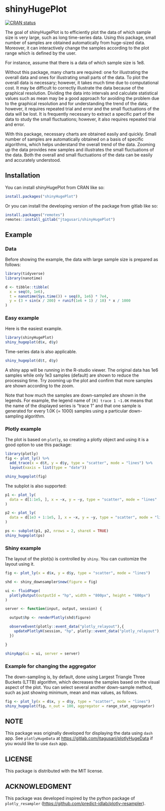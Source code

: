 
# shinyHugePlot

[![CRAN
status](https://www.r-pkg.org/badges/version/shinyHugePlot)](https://CRAN.R-project.org/package=shinyHugePlot)

The goal of shinyHugePlot is to efficiently plot the data of which
sample size is very large, such as long time-series data. Using this
package, small number of samples are obtained automatically from
huge-sized data. Moreover, it can interactively change the samples
according to the plot range which is defined by the user.

For instance, assume that there is a data of which sample size is 1e8.

Without this package, many charts are required: one for illustrating the
overall data and ones for illustrating small parts of the data. To plot
the overall data is necessary; however, it takes much time due to
computational cost. It may be difficult to correctly illustrate the data
because of the graphical resolution. Dividing the data into intervals
and calculate statistical values such as mean may be a good approach for
avoiding the problem due to the graphical resolution and for
understanding the trend of the data; however, it requires repeated trial
and error and the small fluctuations of the data will be lost. It is
frequently necessary to extract a specific part of the data to study the
small fluctuations; however, it also requires repeated trial and error.

With this package, necessary charts are obtained easily and quickly.
Small number of samples are automatically obtained on a basis of
specific algorithms, which helps understand the overall trend of the
data. Zooming up the data provides new samples and illustrates the small
fluctuations of the data. Both the overall and small fluctuations of the
data can be easily and accurately understood.

## Installation

You can install shinyHugePlot from CRAN like so:

``` r
install.packages("shinyHugePlot")
```

Or you can install the developing version of the package from gitlab
like so:

``` r
install.packages("remotes")
remotes::install_gitlab("jtagusari/shinyHugePlot")
```

## Example

### Data

Before showing the example, the data with large sample size is prepared
as follows:

``` r
library(tidyverse)
library(nanotime)

d <- tibble::tibble(
  x = seq(0, 1e6),
  t = nanotime(Sys.time()) + seq(0, 1e6) * 7e4,
  y = (3 + sin(x / 200) + runif(1e6 + 1) / 10) * x / 1000
)
```

### Easy example

Here is the easiest example.

``` r
library(shinyHugePlot)
shiny_hugeplot(d$x, d$y)
```

Time-series data is also applicable.

``` r
shiny_hugeplot(d$t, d$y)
```

A shiny app will be running in the R-studio viewer. The original data
has 1e6 samples while only 1e3 samples (default) are shown to reduce the
processing time. Try zooming up the plot and confirm that more samples
are shown according to the zoom.

Note that how much the samples are down-sampled are shown in the
legends. For example, the legend name of `[R] trace 1 ~1.0K` means that
the name of the displayed series is “trace 1” and that one sample is
generated for every 1.0K (= 1000) samples using a particular
down-sampling algorithm.

### Plotly example

The plot is based on `plotly`, so creating a plotly object and using it
is a good option to use this package:

``` r
library(plotly)
fig <- plot_ly() %>%
  add_trace(x = d$t, y = d$y, type = "scatter", mode = "lines") %>% 
  layout(xaxis = list(type = "date"))

shiny_hugeplot(fig)
```

The subplot is also supported:

``` r
p1 <- plot_ly(
  data = d[1:1e5, ], x = ~x, y = ~y, type = "scatter", mode = "lines"
)

p2 <- plot_ly(
  data = d[1e3 + 1:1e5, ], x = ~x, y = ~y, type = "scatter", mode = "lines"
)

ps <- subplot(p1, p2, nrows = 2, shareX = TRUE)
shiny_hugeplot(ps)
```

### Shiny example

The layout of the plot(s) is controlled by `shiny`. You can customize
the layout using it.

``` r
fig <- plot_ly(x = d$x, y = d$y, type = "scatter", mode = "lines") 

shd <- shiny_downsampler$new(figure = fig)

ui <- fluidPage(
  plotlyOutput(outputId = "hp", width = "800px", height = "600px")
)

server <- function(input, output, session) {

  output$hp <- renderPlotly(shd$figure)

  observeEvent(plotly::event_data("plotly_relayout"),{
    updatePlotlyH(session, "hp", plotly::event_data("plotly_relayout"), shd)
  })

}

shinyApp(ui = ui, server = server)
```

### Example for changing the aggregator

The down-sampling is, by default, done using Largest Triangle Three
Buckets (LTTB) algorithm, which decreases the samples based on the
visual aspect of the plot. You can select several another down-sample
method, such as just showing minimum, mean and max values, as follows.

``` r
fig <- plot_ly(x = d$x, y = d$y, type = "scatter", mode = "lines") 
shiny_hugeplot(fig, n_out = 100, aggregator = range_stat_aggregator)
```

## NOTE

This package was originally developed for displaying the data using
`dash` app. See `plotlyHugeData` at
<https://gitlab.com/jtagusari/plotlyHugeData> if you would like to use
`dash` app.

## LICENSE

This package is distributed with the MIT license.

## ACKNOWLEDGMENT

This package was developed inspired by the python package of
`plotly_resampler`
(<https://github.com/predict-idlab/plotly-resampler>).
